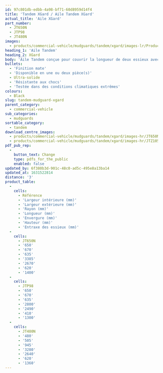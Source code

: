```yaml
---
id: 97c801db-edbb-4a98-bf71-60d8959d14f4
title: 'Tandem XGard / Aile Tandem XGard'
actual_title: 'Aile XGard'
part_number:
  - JT650N
  - JTP98
  - JT480N
images:
  - products/commercial-vehicle/mudguards/tandem/xgard/images-lr/Product_Image_776x776_(518x518_focus_area)-JT650N_01.jpg
heading_1: 'Aile Tandem'
heading_2: XGard
body: 'Aile Tandem conçue pour couvrir la longueur de deux essieux avec une finition mate.'
bullets:
  - 'Finition mate'
  - 'Disponible en une ou deux pièce(s)'
  - Ultra-solide
  - 'Résistante aux chocs'
  - 'Testée dans des conditions climatiques extrêmes'
colours:
  - Black
slug: tandem-mudguard-xgard
parent_category:
  - commercial-vehicle
sub_categories:
  - mudguards
sortable_category:
  - tandem
download_centre_images:
  - products/commercial-vehicle/mudguards/tandem/xgard/images-hr/JT650N_01.jpg
  - products/commercial-vehicle/mudguards/tandem/xgard/images-hr/JTZ105_01.jpg
pdf_pub_rep:
  -
    button_text: Change
    type: pdfs_for_the_public
    enabled: false
updated_by: 6f380b3d-901c-48c0-ad5c-495e8a13ba14
updated_at: 1631522814
distance: '3'
product_table:
  -
    cells:
      - Référence
      - 'Largeur intérieure (mm)'
      - 'Largeur extérieure (mm)'
      - 'Rayon (mm)'
      - 'Longueur (mm)'
      - 'Envergure (mm)'
      - 'Hauteur (mm)'
      - 'Entraxe des essieux (mm)'
  -
    cells:
      - JT650N
      - '650'
      - '670'
      - '635'
      - '3385'
      - '2670'
      - '620'
      - '1400'
  -
    cells:
      - JTP98
      - '650'
      - '670'
      - '635'
      - '2800'
      - '2490'
      - '410'
      - '1300'
  -
    cells:
      - JT480N
      - '480'
      - '505'
      - '945'
      - '3280'
      - '2640'
      - '620'
      - '1360'
---
```

